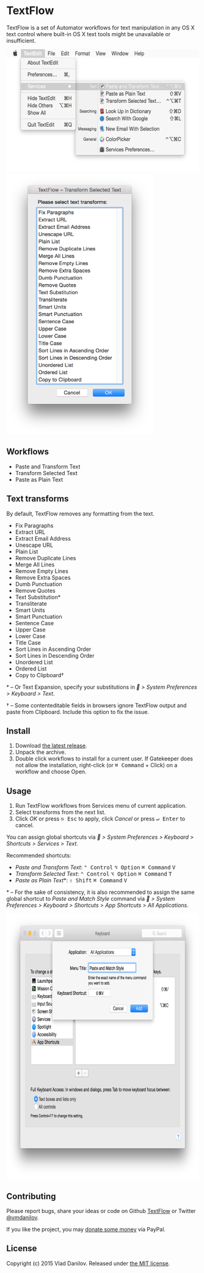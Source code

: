 # TextFlow

TextFlow is a set of Automator workflows for text manipulation in any OS X text control where built-in OS X text tools might be unavailable or insufficient.

<img src="screenshots/screenshot-textflow-menu.png" alt="Screenshot of TextFlow menu" width="600" height="321">

<img src="screenshots/screenshot-textflow-transforms.png" alt="Screenshot of TextFlow transforms" width="384" height="683">

## Workflows

- Paste and Transform Text
- Transform Selected Text
- Paste as Plain Text

## Text transforms

By default, TextFlow removes any formatting from the text.

- Fix Paragraphs
- Extract URL
- Extract Email Address
- Unescape URL
- Plain List
- Remove Duplicate Lines
- Merge All Lines
- Remove Empty Lines
- Remove Extra Spaces
- Dumb Punctuation
- Remove Quotes
- Text Substitution\*
- Transliterate
- Smart Units
- Smart Punctuation
- Sentence Case
- Upper Case
- Lower Case
- Title Case
- Sort Lines in Ascending Order
- Sort Lines in Descending Order
- Unordered List
- Ordered List
- Copy to Clipboard†

\* – Or Text Expansion, specify your substitutions in * > System Preferences > Keyboard > Text*.

† – Some contenteditable fields in browsers ignore TextFlow output and paste from Clipboard. Include this option to fix the issue.

## Install

1. Download [the latest release](https://github.com/vmdanilov/TextFlow/archive/master.zip).
2. Unpack the archive.
3. Double click workflows to install for a current user. If Gatekeeper does not allow the installation, right-click (or <kbd>⌘ Command</kbd> + Click) on a workflow and choose Open.

## Usage

1. Run TextFlow workflows from Services menu of current application.
2. Select transforms from the next list.
3. Click *OK* or press <kbd>⎋ Esc</kbd> to apply, click *Cancel* or press <kbd>↵ Enter</kbd> to cancel.

You can assign global shortcuts via * > System Preferences > Keyboard > Shortcuts > Services > Text*.

Recommended shortcuts:

- *Paste and Transform Text*: <kbd>⌃ Control</kbd> <kbd>⌥ Option</kbd> <kbd>⌘ Command</kbd> <kbd>V</kbd>
- *Transform Selected Text*: <kbd>⌃ Control</kbd> <kbd>⌥ Option</kbd> <kbd>⌘ Command</kbd> <kbd>T</kbd>
- *Paste as Plain Text*\*: <kbd>⇧ Shift</kbd> <kbd>⌘ Command</kbd> <kbd>V</kbd>

\* – For the sake of consistency, it is also recommended to assign the same global shortcut to *Paste and Match Style* command via * > System Preferences > Keyboard > Shortcuts > App Shortcuts > All Applications*.

<img src="screenshots/screenshot-paste-and-match-style-shortcut.png" alt="Screenshot of assigning Paste and Match Style shortcut for all Apps" width="780" height="693">

## Contributing

Please report bugs, share your ideas or code on Github [TextFlow](https://github.com/vmdanilov/TextFlow) or Twitter [@vmdanilov](https://twitter.com/vmdanilov).

If you like the project, you may [donate some money](https://www.paypal.com/cgi-bin/webscr?cmd=_s-xclick&hosted_button_id=9P6XZDBV7UJKE) via PayPal.

## License

Copyright (c) 2015 Vlad Danilov. Released under [the MIT license](LICENSE.md).